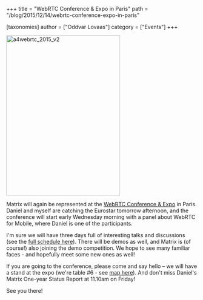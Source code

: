 +++
title = "WebRTC Conference & Expo in Paris"
path = "/blog/2015/12/14/webrtc-conference-expo-in-paris"

[taxonomies]
author = ["Oddvar Lovaas"]
category = ["Events"]
+++

<a href="http://www.uppersideconferences.com/webrtc/"><img src="/blog/wp-content/uploads/2015/12/a4webrtc_2015_v2.jpg" alt="a4webrtc_2015_v2" width="300" height="424" class="alignleft size-full wp-image-1419" /></a>

Matrix will again be represented at the <a href="http://www.uppersideconferences.com/webrtc/">WebRTC Conference & Expo</a> in Paris. Daniel and myself are catching the Eurostar tomorrow afternoon, and the conference will start early Wednesday morning with a panel about WebRTC for Mobile, where Daniel is one of the participants.

I'm sure we will have three days full of interesting talks and discussions (see the <a href="http://www.uppersideconferences.com/webrtc/webrtc_2015_program_day_1.html">full schedule here</a>). There will be demos as well, and Matrix is (of course!) also joining the demo competition. We hope to see many familiar faces - and hopefully meet some new ones as well!

If you are going to the conference, please come and say hello – we will have a stand at the expo (we're table #6 - see <a href="http://www.uppersideconferences.com/webrtc/webrtc_2015_expo_sponsoring.html">map here</a>). And don't miss Daniel's Matrix One-year Status Report at 11.10am on Friday!

See you there!
